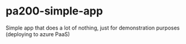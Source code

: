 # pa200-simple-app

Simple app that does a lot of nothing, just for demonstration purposes (deploying to azure PaaS)